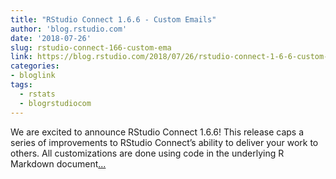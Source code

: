 ```yaml
---
title: "RStudio Connect 1.6.6 - Custom Emails"
author: 'blog.rstudio.com'
date: '2018-07-26'
slug: rstudio-connect-166-custom-ema
link: https://blog.rstudio.com/2018/07/26/rstudio-connect-1-6-6-custom-emails/
categories:
- bloglink
tags:
  - rstats
  - blogrstudiocom
---
```


We are excited to announce RStudio Connect 1.6.6! This release caps a series of improvements to RStudio Connect’s ability to deliver your work to others. All customizations are done using code in the underlying R Markdown document[... <i class="fas fa-external-link-alt"></i>](https://blog.rstudio.com/2018/07/26/rstudio-connect-1-6-6-custom-emails/)

